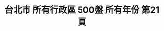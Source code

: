 ---
title: "台北市 所有行政區 500盤 所有年份 第21頁"
description: "台北市 所有行政區 500盤 所有年份 獲獎餐廳 第21頁"
keywords:
  - 美食競賽
  - 台灣美食
  - 美食精選
datePublished: "2025-06-30"
dateModified: "2025-07-07"
city: "台北市"
district: "所有行政區"
award: "500盤"
year: "所有年份"
page: 21
count: 227

restaurants:
  - name: "味处初梅(初梅)"
    city: "台北市"
    district: "中山區"
    address: "台北市中山區松江路362巷57號"
    phone: ""
    geo: "25.062021607433522, 121.53117554321011"
    link: "台北市/中山區/味处初梅_初梅_"
    google_map: "https://maps.app.goo.gl/nJpy35RZpYv7Fm2PA"
    footinder: "https://footinder.com.tw/%e5%8f%b0%e5%8c%97%e5%b8%82%e4%b8%ad%e5%b1%b1%e5%8d%80/362173/"
    award:
    - name: "500盤"
      year: "2024"
  - name: "萬客什鍋"
    city: "台北市"
    district: "松山區"
    address: "分店眾多請自行搜尋"
    phone: ""
    geo: ""
    link: "台北市/松山區/萬客什鍋"
    google_map: "https://www.google.com/maps/search/%E8%90%AC%E5%AE%A2%E4%BB%80%E9%8D%8B/@23.7810862,120.9826677,8.58z/data=!4m2!2m1!6e5?entry=ttu&g_ep=EgoyMDI1MDYzMC4wIKXMDSoASAFQAw%3D%3D"
    footinder: "https://footinder.com.tw/%E5%8F%B0%E5%8C%97%E5%B8%82%E6%9D%BE%E5%B1%B1%E5%8D%80/76083/"
    award:
    - name: "500盤"
      year: "2024"
  - name: "吳留手串燒居酒屋"
    city: "台北市"
    district: "中山區"
    address: "分店眾多請自行搜尋"
    phone: ""
    geo: ""
    link: "台北市/中山區/吳留手串燒居酒屋"
    google_map: "https://www.google.com/maps/search/%E5%90%B3%E7%95%99%E6%89%8B%E4%B8%B2%E7%87%92%E5%B1%85%E9%85%92%E5%B1%8B/@23.6307438,120.1264235,8.38z/data=!4m2!2m1!6e5?entry=ttu&g_ep=EgoyMDI1MDYzMC4wIKXMDSoASAFQAw%3D%3D"
    footinder: "https://footinder.com.tw/%e5%8f%b0%e5%8c%97%e5%b8%82%e4%b8%ad%e5%b1%b1%e5%8d%80/32415/"
    award:
    - name: "500盤"
      year: "2024"
  - name: "巫雲"
    city: "台北市"
    district: "中正區"
    address: "台北市中正區羅斯福路三段244巷9弄7號"
    phone: "0223693906"
    geo: "25.017488528733512, 121.5301114755152"
    link: "台北市/中正區/巫雲"
    google_map: "https://maps.app.goo.gl/k2GMed3M5cQ2YakJ6"
    footinder: "https://footinder.com.tw/%E5%8F%B0%E5%8C%97%E5%B8%82%E4%B8%AD%E6%AD%A3%E5%8D%80/31356/"
    award:
    - name: "500盤"
      year: "2024"
  - name: "丸隆生魚行"
    city: "台北市"
    district: "大同區"
    address: "台北市大同區迪化街一段21號"
    phone: "0225565276"
    geo: "25.054821063443313, 121.51048663938555"
    link: "台北市/大同區/丸隆生魚行"
    google_map: "https://maps.app.goo.gl/QufstdKZ22jG2S2f8"
    footinder: "https://footinder.com.tw/%E5%8F%B0%E5%8C%97%E5%B8%82%E5%A4%A7%E5%90%8C%E5%8D%80/46579/"
    award:
    - name: "500盤"
      year: "2024"
  - name: "月夜岩 蟹懷石"
    city: "台北市"
    district: "中山區"
    address: "台北市中山區雙城街25巷9號1樓"
    phone: "0225859221"
    geo: "25.066281537588416, 121.52497056486794"
    link: "台北市/中山區/月夜岩_蟹懷石"
    google_map: "https://maps.app.goo.gl/TCfbegMbxJroGo39A"
    footinder: "https://footinder.com.tw/%e5%8f%b0%e5%8c%97%e5%b8%82%e4%b8%ad%e5%b1%b1%e5%8d%80/46905/"
    award:
    - name: "500盤"
      year: "2024"
  - name: "圍爐酸菜白肉鍋"
    city: "台北市"
    district: "大安區"
    address: "台北市大安區仁愛路四段345巷4弄36號"
    phone: "0227313439"
    geo: "25.038910754761208, 121.55166428516513"
    link: "台北市/大安區/圍爐酸菜白肉鍋"
    google_map: "https://maps.app.goo.gl/ffMmmFf3H9qLu88u5"
    footinder: "https://footinder.com.tw/%E5%8F%B0%E5%8C%97%E5%B8%82%E5%A4%A7%E5%AE%89%E5%8D%80/33199/"
    award:
    - name: "500盤"
      year: "2024"
  - name: "1976道地香港美食"
    city: "台北市"
    district: "大安區"
    address: "台北市大安區敦化南路一段233巷11號"
    phone: "0227771976"
    geo: "25.04045467852405, 121.54994560924271"
    link: "台北市/大安區/1976道地香港美食"
    google_map: "https://maps.app.goo.gl/miga63o4jKNpqd9s6"
    footinder: "https://footinder.com.tw/%E5%8F%B0%E5%8C%97%E5%B8%82%E5%A4%A7%E5%AE%89%E5%8D%80/36457/"
    award:
    - name: "500盤"
      year: "2024"
  - name: "丸滿台灣味手路菜"
    city: "台北市"
    district: "中山區"
    address: "台北市中山區林森北路353巷21號"
    phone: "0225811511"
    geo: "25.057073594124688, 121.52630461889929"
    link: "台北市/中山區/丸滿台灣味手路菜"
    google_map: "https://maps.app.goo.gl/gd2DtqDxpw61WrFe9"
    footinder: "https://footinder.com.tw/%e5%8f%b0%e5%8c%97%e5%b8%82%e4%b8%ad%e5%b1%b1%e5%8d%80/362177/"
    award:
    - name: "500盤"
      year: "2024"
---